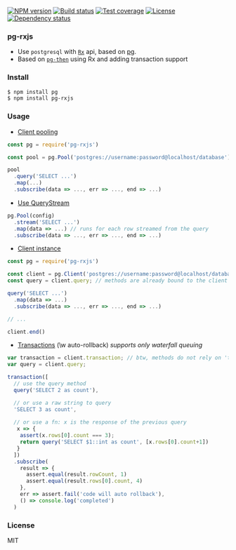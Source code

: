 
[![NPM version][npm-img]][npm-url]
[![Build status][travis-img]][travis-url]
[![Test coverage][coveralls-img]][coveralls-url]
[![License][license-img]][license-url]
[![Dependency status][david-img]][david-url]

### pg-rxjs

* Use `postgresql` with [`Rx`](https://github.com/Reactive-Extensions/RxJS) api, based on [pg](https://github.com/brianc/node-postgres).
* Based on [`pg-then`](https://github.com/coderhaoxin/pg-then) using Rx and adding transaction support

### Install

```bash
$ npm install pg
$ npm install pg-rxjs
```

### Usage

* [Client pooling](https://github.com/brianc/node-postgres#client-pooling)

```js
const pg = require('pg-rxjs')

const pool = pg.Pool('postgres://username:password@localhost/database')

pool
  .query('SELECT ...')
  .map(...)
  .subscribe(data => ..., err => ..., end => ...)
```

* [Use QueryStream](https://github.com/brianc/node-pg-query-stream)

```js
pg.Pool(config)
  .stream('SELECT ...')
  .map(data => ...) // runs for each row streamed from the query
  .subscribe(data => ..., err => ..., end => ...)
```

* [Client instance](https://github.com/brianc/node-postgres#client-instance)

```js
const pg = require('pg-rxjs')

const client = pg.Client('postgres://username:password@localhost/database')
const query = client.query; // methods are already bound to the client

query('SELECT ...')
  .map(data => ...)
  .subscribe(data => ..., err => ..., end => ...)

// ...

client.end()
```

* [Transactions](https://github.com/brianc/node-postgres/wiki/Transactions) (\w auto-rollback)
_supports only waterfall queuing_

```js
var transaction = client.transaction; // btw, methods do not rely on 'this'
var query = client.query;

transaction([
  // use the query method
  query('SELECT 2 as count'), 

  // or use a raw string to query
  'SELECT 3 as count', 
  
  // or use a fn: x is the response of the previous query
   x => { 
    assert(x.rows[0].count === 3);
    return query('SELECT $1::int as count', [x.rows[0].count+1])
   }
  ])
  .subscribe(
    result => {
      assert.equal(result.rowCount, 1)
      assert.equal(result.rows[0].count, 4)
    }, 
    err => assert.fail('code will auto rollback'),
    () => console.log('completed') 
  )

```

### License
MIT

[npm-img]: https://img.shields.io/npm/v/pg-rxjs.svg?style=flat-square
[npm-url]: https://npmjs.org/package/pg-rxjs
[travis-img]: https://img.shields.io/travis/jadbox/pg-rxjs.svg?style=flat-square
[travis-url]: https://travis-ci.org/jadbox/pg-rxjs
[coveralls-img]: https://img.shields.io/coveralls/jadbox/pg-rxjs.svg?style=flat-square
[coveralls-url]: https://coveralls.io/r/jadbox/pg-rxjs?branch=master
[license-img]: https://img.shields.io/badge/license-MIT-green.svg?style=flat-square
[license-url]: http://opensource.org/licenses/MIT
[david-img]: https://img.shields.io/david/jadbox/pg-rxjs.svg?style=flat-square
[david-url]: https://david-dm.org/jadbox/pg-rxjs
